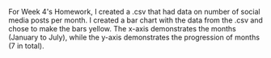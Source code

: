 For Week 4's Homework, I created a .csv that had data on number of social media posts per month. 
I created a bar chart with the data from the .csv and chose to make the bars yellow. 
The x-axis demonstrates the months (January to July), while the y-axis demonstrates the progression of months (7 in total). 
